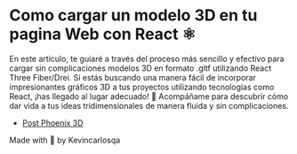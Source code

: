 # Como cargar un modelo 3D en tu pagina Web con React ⚛️

En este artículo, te guiaré a través del proceso más sencillo y efectivo para cargar sin complicaciones modelos 3D en formato .gltf utilizando React Three Fiber/Drei. Si estás buscando una manera fácil de incorporar impresionantes gráficos 3D a tus proyectos utilizando tecnologías como React, ¡has llegado al lugar adecuado! 🚀 Acompáñame para descubrir cómo dar vida a tus ideas tridimensionales de manera fluida y sin complicaciones.

- [Post Phoenix 3D](https://kevincarlosqa-blog.vercel.app/post/react)

Made with 🤍 by Kevincarlosqa
